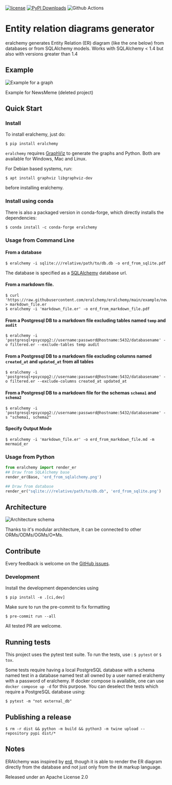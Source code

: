 [![license](https://img.shields.io/badge/License-Apache%202.0-yellow.svg?logo=opensourceinitiative&logoColor=white)](LICENSE)
[![PyPI Downloads](https://img.shields.io/pypi/dm/eralchemy)](https://pypi.org/project/eralchemy/)
![Github Actions](https://github.com/Alexis-benoist/eralchemy/actions/workflows/python-app.yml/badge.svg)

# Entity relation diagrams generator

eralchemy generates Entity Relation (ER) diagram (like the one below) from databases or from SQLAlchemy models.
Works with SQLAlchemy < 1.4 but also with versions greater than 1.4

## Example

![Example for a graph](https://raw.githubusercontent.com/eralchemy/eralchemy/main/docs/_static/newsmeme.svg "Example for NewsMeme")

Example for NewsMeme (deleted project)

## Quick Start

### Install

To install eralchemy, just do:

    $ pip install eralchemy

`eralchemy` requires [GraphViz](http://www.graphviz.org/download) to generate the graphs and Python. Both are available for Windows, Mac and Linux.

For Debian based systems, run:

    $ apt install graphviz libgraphviz-dev

before installing eralchemy.

### Install using conda

There is also a packaged version in conda-forge, which directly installs the dependencies:

    $ conda install -c conda-forge eralchemy

### Usage from Command Line

#### From a database

    $ eralchemy -i sqlite:///relative/path/to/db.db -o erd_from_sqlite.pdf

The database is specified as a [SQLAlchemy](https://docs.sqlalchemy.org/en/20/core/engines.html#database-urls)
database url.

#### From a markdown file.

    $ curl 'https://raw.githubusercontent.com/eralchemy/eralchemy/main/example/newsmeme.er' > markdown_file.er
    $ eralchemy -i 'markdown_file.er' -o erd_from_markdown_file.pdf

#### From a Postgresql DB to a markdown file excluding tables named `temp` and `audit`

    $ eralchemy -i 'postgresql+psycopg2://username:password@hostname:5432/databasename' -o filtered.er --exclude-tables temp audit

#### From a Postgresql DB to a markdown file excluding columns named `created_at` and `updated_at` from all tables

    $ eralchemy -i 'postgresql+psycopg2://username:password@hostname:5432/databasename' -o filtered.er --exclude-columns created_at updated_at

#### From a Postgresql DB to a markdown file for the schemas `schema1` and `schema2`

    $ eralchemy -i 'postgresql+psycopg2://username:password@hostname:5432/databasename' -s "schema1, schema2"

#### Specify Output Mode

    $ eralchemy -i 'markdown_file.er' -o erd_from_markdown_file.md -m mermaid_er

### Usage from Python

```python
from eralchemy import render_er
## Draw from SQLAlchemy base
render_er(Base, 'erd_from_sqlalchemy.png')

## Draw from database
render_er("sqlite:///relative/path/to/db.db", 'erd_from_sqlite.png')
```

## Architecture

![Architecture schema](https://raw.githubusercontent.com/eralchemy/eralchemy/main/docs/_static/eralchemy_architecture.png "Architecture schema")

Thanks to it's modular architecture, it can be connected to other ORMs/ODMs/OGMs/O\*Ms.

## Contribute

Every feedback is welcome on the [GitHub issues](https://github.com/eralchemy/eralchemy/issues).

### Development

Install the development dependencies using

    $ pip install -e .[ci,dev]

Make sure to run the pre-commit to fix formatting

    $ pre-commit run --all

All tested PR are welcome.

## Running tests

This project uses the pytest test suite.
To run the tests, use : `$ pytest` or `$ tox`.

Some tests require having a local PostgreSQL database with a schema named test in a database
named test all owned by a user named eralchemy with a password of eralchemy.
If docker compose is available, one can use `docker compose up -d` for this purpose.
You can deselect the tests which require a PostgreSQL database using:

    $ pytest -m "not external_db"

## Publishing a release

    $ rm -r dist && python -m build && python3 -m twine upload --repository pypi dist/*

## Notes

ERAlchemy was inspired by [erd](https://github.com/BurntSushi/erd), though it is able to render the ER diagram directly
from the database and not just only from the `ER` markup language.

Released under an Apache License 2.0
